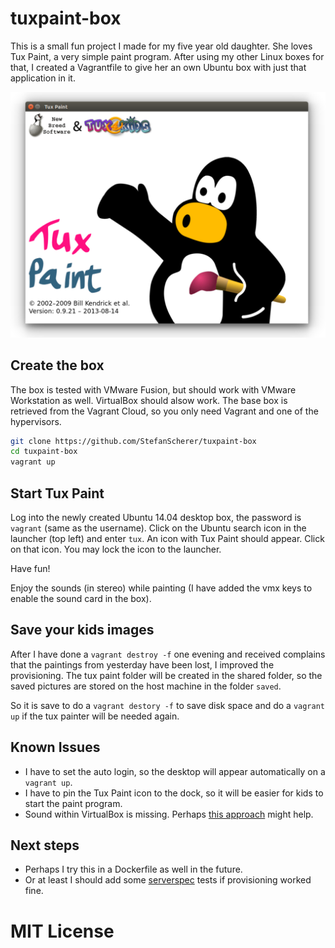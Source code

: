 # tuxpaint-box
This is a small fun project I made for my five year old daughter. She loves Tux Paint, a very simple paint program. After using my other Linux boxes for that, I created a Vagrantfile to give her an own Ubuntu box with just that application in it.

![tux paint](pics/tuxpaint.png)

## Create the box
The box is tested with VMware Fusion, but should work with VMware Workstation as well. VirtualBox should alsow work. The base box is retrieved from the Vagrant Cloud, so you only need Vagrant and one of the hypervisors.

```bash
git clone https://github.com/StefanScherer/tuxpaint-box
cd tuxpaint-box
vagrant up
```

## Start Tux Paint
Log into the newly created Ubuntu 14.04 desktop box, the password is `vagrant` (same as the username). Click on the Ubuntu search icon in the launcher (top left) and enter `tux`. An icon with Tux Paint should appear. Click on that icon. You may lock the icon to the launcher.

Have fun!

Enjoy the sounds (in stereo) while painting (I have added the vmx keys to enable the sound card in the box).

## Save your kids images
After I have done a `vagrant destroy -f` one evening and received complains that the paintings from yesterday have been lost, I improved the provisioning. The tux paint folder will be created in the shared folder, so the saved pictures are stored on the host machine in the folder `saved`.

So it is save to do a `vagrant destory -f` to save disk space and do a `vagrant up` if the tux painter will be needed again.

## Known Issues
* I have to set the auto login, so the desktop will appear automatically on a `vagrant up`.
* I have to pin the Tux Paint icon to the dock, so it will be easier for kids to start the paint program.
* Sound within VirtualBox is missing. Perhaps [this approach](https://github.com/GeoffreyPlitt/vagrant-audio) might help.

## Next steps
* Perhaps I try this in a Dockerfile as well in the future.
* Or at least I should add some [serverspec](http://serverspec.org) tests if provisioning worked fine.

# MIT License
